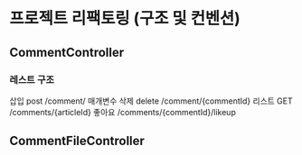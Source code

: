 
# 프로젝트 리팩토링 (구조 및 컨벤션)

## CommentController

### 레스트 구조

삽입 post   /comment/					매개변수
삭제 delete /comment/{commentId}
리스트 GET  /comments/{articleId}
좋아요	   /comments/{commentId}/likeup

## CommentFileController

